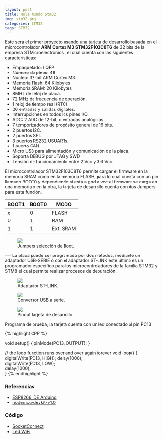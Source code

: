 ```yaml
---
layout: post
title: Hola Mundo Stm32
img: stm32.png
categories: STM32
tags: STM32
---
```

Este será el primer proyecto usando una tarjeta de desarrollo basada en el microcontrolador **ARM Cortex M3 STM32F103C8T6** de 32 bits de la empresa STMicroelectronics , el cual cuenta con las siguientes características:

* Empaquetado: LQFP
* Número de pines: 48
* Núcleo: 32-bit ARM Cortex M3.
* Memoria Flash: 64 Kilobytes
* Memoria SRAM: 20 Kilobytes
* 8MHz de reloj de placa.
* 72 MHz de frecuencia de operación.
* 1 reloj de tiempo real (RTC)
* 26 entradas y salidas digitales.
* Interrupciones en todos los pines I/O.
* ADC: 2 ADC de 12-bit, o entradas analógicas. 
* 7 temporizadores de propósito general de 16 bits.
* 2 puertos I2C.
* 2 puertos SPI.
* 3 puertos RS232 USUARTs.
* 1 puerto CAN.
* Micro USB para alimentación y comunicación de la placa.
* Soporta DEBUG por JTAG y SWD
* Tensión de funcionamiento entre 2 Vcc y 3.6 Vcc.

El microcontrolador STM32F103C8T6 permite cargar el firmware en la memoria SRAM como en la memoria FLASH, para lo cual cuenta con un pin llamado BOOT0 y dependiendo si está a gnd o vcc el firmware se carga en una memoria o en la otra, la tarjeta de desarrollo cuenta con dos Jumpers para esta función.

<table class="table table-bordered table-hover">
  <thead>
    <tr>
      <th scope="col">BOOT1</th>
      <th scope="col">BOOT0</th>
      <th scope="col">MODO</th>
    </tr>
  </thead>
  <tbody>
    <tr>
     <td>x</td><td>0</td><td>FLASH</td>
    </tr>
    <tr>
     <td>0</td><td>1</td><td>RAM</td>
    </tr>
    <tr>
     <td>1</td><td>1</td><td>Ext. SRAM</td>
    </tr>
  </tbody>

</table>

<figure class="figure text-center">
  <img src= "{{site.baseurl}}/images/BOOT-SELECTOR.png" class="figure-img img-fluid rounded">
  <figcaption class="figure-caption">Jumpers selección de Boot.</figcaption>
</figure>
---
La placa puede ser programada por dos métodos, mediante un adaptador USB-SERIE o con el adaptador ST-LINK este último es un programador específico para los microcontroladores de la familia STM32 y STM8 el cual permite realizar procesos de depuración.

   <figure class="figure col-md-6">
    <img class="img-responsive rounded img-fluid" src="{{site.baseurl}}/images/st-link-v2.jpg">
    <figcaption class="figure-caption text-center">Adaptador ST-LINK.</figcaption>
  </figure>

  <figure class="figure col-md-6">
    <img class="img-responsive rounded img-fluid" src="{{site.baseurl}}/images/conversor-usb-a-serie.jpg">
    <figcaption class="figure-caption text-center">Conversor USB a serie.</figcaption>
  </figure>

 <figure class="figure">
    <img class="img-responsive rounded img-fluid" src="{{site.baseurl}}/images/STM32F103C8T6_PINOUT.jpg">
    <figcaption class="figure-caption text-center">Pinout tarjeta de desarrollo</figcaption>
  </figure>
  Programa de prueba, la tarjeta cuenta con un led conectado al pin PC13 

{% highlight CPP %}

void setup() {
    pinMode(PC13, OUTPUT);
}

// the loop function runs over and over again forever
void loop() {
  digitalWrite(PC13, HIGH); 
  delay(1000);             
  digitalWrite(PC13, LOW);   
  delay(1000);           
}
{% endhighlight %}


<h3>Referencias</h3>
<ul>
  <li> <a href="https://github.com/esp8266/Arduino" target="_blank"><i class="fa fa-github" aria-hidden="true"></i> ESP8266 IDE Arduino</a></li>
  <li> <a href="https://github.com/nodemcu/nodemcu-devkit-v1.0" target="_blank"><i class="fa fa-github" aria-hidden="true"></i> nodemcu-devkit-v1.0</a></li>

</ul>
<h3>Código</h3>
<ul>
  <li><a href="https://github.com/unelectronica/SocketConnect" target="_blank"><i class="fa fa-github" aria-hidden="true"></i> SocketConnect</a></li>
  <li><a href="https://github.com/unelectronica/notas-microcontroladores/tree/master/ESP8266/ledWifi/ledWifi.ino" target="_blank"><i class="fa fa-github" aria-hidden="true"></i> Led WiFi</a></li>
</ul>


